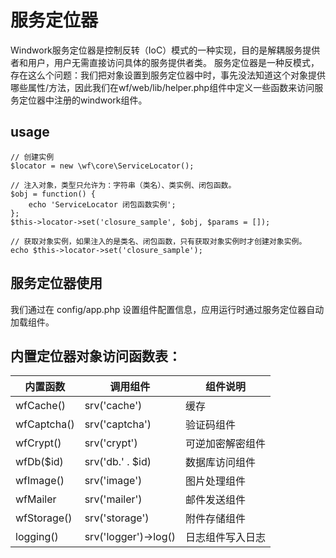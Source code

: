 # 服务定位器
Windwork服务定位器是控制反转（IoC）模式的一种实现，目的是解耦服务提供者和用户，用户无需直接访问具体的服务提供者类。
服务定位器是一种反模式，存在这么个问题：我们把对象设置到服务定位器中时，事先没法知道这个对象提供哪些属性/方法，因此我们在wf/web/lib/helper.php组件中定义一些函数来访问服务定位器中注册的windwork组件。


## usage

```
// 创建实例
$locator = new \wf\core\ServiceLocator();

// 注入对象，类型只允许为：字符串（类名）、类实例、闭包函数。
$obj = function() {
    echo 'ServiceLocator 闭包函数实例';
};
$this->locator->set('closure_sample', $obj, $params = []);

// 获取对象实例，如果注入的是类名、闭包函数，只有获取对象实例时才创建对象实例。
echo $this->locator->set('closure_sample');

```

## 服务定位器使用
我们通过在 config/app.php 设置组件配置信息，应用运行时通过服务定位器自动加载组件。


## 内置定位器对象访问函数表：

 内置函数                | 调用组件                                 | 组件说明
------------- | -------------------- | ---------------
wfCache()     | srv('cache')         | 缓存
wfCaptcha()   | srv('captcha')       | 验证码组件
wfCrypt()     | srv('crypt')         | 可逆加密解密组件
wfDb($id)     | srv('db.' . $id)     | 数据库访问组件
wfImage()     | srv('image')         | 图片处理组件
wfMailer      | srv('mailer')        | 邮件发送组件
wfStorage()   | srv('storage')       | 附件存储组件
logging()     | srv('logger')->log() | 日志组件写入日志
